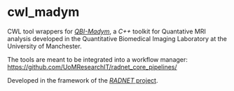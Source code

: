 # cwl_madym

CWL tool wrappers for [*QBI-Madym*](https://gitlab.com/manchester_qbi/manchester_qbi_public/madym_cxx),
a *C++* toolkit for Quantative MRI analysis developed in the Quantitative Biomedical Imaging Laboratory at the University of Manchester.

The tools are meant to be integrated into a workflow manager: https://github.com/UoMResearchIT/radnet_core_pipelines/

Developed in the framework of the [*RADNET* project](https://github.com/orgs/UoMResearchIT/projects/39). 

